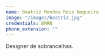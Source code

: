 ```yaml
---
name: Beatriz Mendes Reis Nogueira
image: "/images/beatriz.jpg"
credentials: BMRN
phone_extension: ""
---
```


Designer de sobrancelhas.
